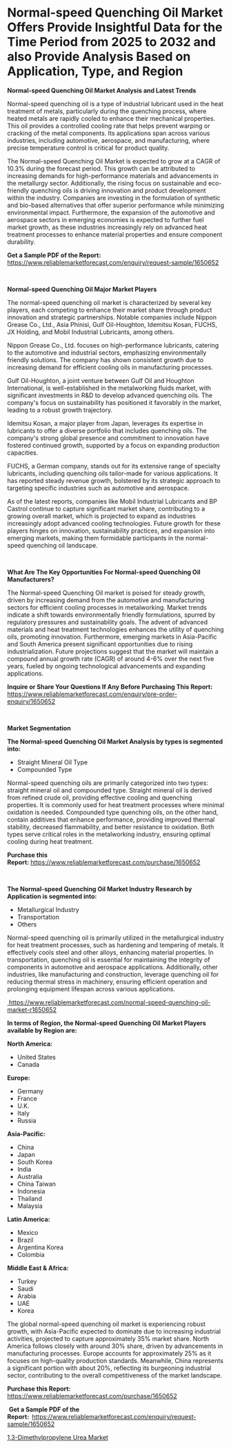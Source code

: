 <p><h1>Normal-speed Quenching Oil Market Offers Provide Insightful Data for the Time Period from 2025 to 2032 and also Provide Analysis Based on Application, Type, and Region</h1></p><p><strong>Normal-speed Quenching Oil Market Analysis and Latest Trends</strong></p>
<p><p>Normal-speed quenching oil is a type of industrial lubricant used in the heat treatment of metals, particularly during the quenching process, where heated metals are rapidly cooled to enhance their mechanical properties. This oil provides a controlled cooling rate that helps prevent warping or cracking of the metal components. Its applications span across various industries, including automotive, aerospace, and manufacturing, where precise temperature control is critical for product quality.</p><p>The Normal-speed Quenching Oil Market is expected to grow at a CAGR of 10.3% during the forecast period. This growth can be attributed to increasing demands for high-performance materials and advancements in the metallurgy sector. Additionally, the rising focus on sustainable and eco-friendly quenching oils is driving innovation and product development within the industry. Companies are investing in the formulation of synthetic and bio-based alternatives that offer superior performance while minimizing environmental impact. Furthermore, the expansion of the automotive and aerospace sectors in emerging economies is expected to further fuel market growth, as these industries increasingly rely on advanced heat treatment processes to enhance material properties and ensure component durability.</p></p>
<p><strong>Get a Sample PDF of the Report:&nbsp;</strong> <a href="https://www.reliablemarketforecast.com/enquiry/request-sample/1650652?utm_campaign=2308&utm_medium=2&utm_source=Github&utm_content=ia&utm_term=23032025&utm_id=normal-speed-quenching-oil">https://www.reliablemarketforecast.com/enquiry/request-sample/1650652</a></p>
<p>&nbsp;</p>
<p><strong>Normal-speed Quenching Oil Major Market Players</strong></p>
<p><p>The normal-speed quenching oil market is characterized by several key players, each competing to enhance their market share through product innovation and strategic partnerships. Notable companies include Nippon Grease Co., Ltd., Asia Phinisi, Gulf Oil-Houghton, Idemitsu Kosan, FUCHS, JX Holding, and Mobil Industrial Lubricants, among others.</p><p>Nippon Grease Co., Ltd. focuses on high-performance lubricants, catering to the automotive and industrial sectors, emphasizing environmentally friendly solutions. The company has shown consistent growth due to increasing demand for efficient cooling oils in manufacturing processes.</p><p>Gulf Oil-Houghton, a joint venture between Gulf Oil and Houghton International, is well-established in the metalworking fluids market, with significant investments in R&D to develop advanced quenching oils. The company's focus on sustainability has positioned it favorably in the market, leading to a robust growth trajectory.</p><p>Idemitsu Kosan, a major player from Japan, leverages its expertise in lubricants to offer a diverse portfolio that includes quenching oils. The company's strong global presence and commitment to innovation have fostered continued growth, supported by a focus on expanding production capacities.</p><p>FUCHS, a German company, stands out for its extensive range of specialty lubricants, including quenching oils tailor-made for various applications. It has reported steady revenue growth, bolstered by its strategic approach to targeting specific industries such as automotive and aerospace.</p><p>As of the latest reports, companies like Mobil Industrial Lubricants and BP Castrol continue to capture significant market share, contributing to a growing overall market, which is projected to expand as industries increasingly adopt advanced cooling technologies. Future growth for these players hinges on innovation, sustainability practices, and expansion into emerging markets, making them formidable participants in the normal-speed quenching oil landscape.</p></p>
<p>&nbsp;</p>
<p><strong>What Are The Key Opportunities For Normal-speed Quenching Oil Manufacturers?</strong></p>
<p><p>The Normal-speed Quenching Oil market is poised for steady growth, driven by increasing demand from the automotive and manufacturing sectors for efficient cooling processes in metalworking. Market trends indicate a shift towards environmentally friendly formulations, spurred by regulatory pressures and sustainability goals. The advent of advanced materials and heat treatment technologies enhances the utility of quenching oils, promoting innovation. Furthermore, emerging markets in Asia-Pacific and South America present significant opportunities due to rising industrialization. Future projections suggest that the market will maintain a compound annual growth rate (CAGR) of around 4-6% over the next five years, fueled by ongoing technological advancements and expanding applications.</p></p>
<p><strong>Inquire or Share Your Questions If Any Before Purchasing This Report:</strong> <a href="https://www.reliablemarketforecast.com/enquiry/pre-order-enquiry/1650652?utm_campaign=2308&utm_medium=2&utm_source=Github&utm_content=ia&utm_term=23032025&utm_id=normal-speed-quenching-oil">https://www.reliablemarketforecast.com/enquiry/pre-order-enquiry/1650652</a></p>
<p>&nbsp;</p>
<p><strong>Market Segmentation</strong></p>
<p><strong>The Normal-speed Quenching Oil Market Analysis by types is segmented into:</strong></p>
<p><ul><li>Straight Mineral Oil Type</li><li>Compounded Type</li></ul></p>
<p><p>Normal-speed quenching oils are primarily categorized into two types: straight mineral oil and compounded type. Straight mineral oil is derived from refined crude oil, providing effective cooling and quenching properties. It is commonly used for heat treatment processes where minimal oxidation is needed. Compounded type quenching oils, on the other hand, contain additives that enhance performance, providing improved thermal stability, decreased flammability, and better resistance to oxidation. Both types serve critical roles in the metalworking industry, ensuring optimal cooling during heat treatment.</p></p>
<p><strong>Purchase this Report:&nbsp;</strong><a href="https://www.reliablemarketforecast.com/purchase/1650652?utm_campaign=2308&utm_medium=2&utm_source=Github&utm_content=ia&utm_term=23032025&utm_id=normal-speed-quenching-oil">https://www.reliablemarketforecast.com/purchase/1650652</a></p>
<p>&nbsp;</p>
<p><strong>The Normal-speed Quenching Oil Market Industry Research by Application is segmented into:</strong></p>
<p><ul><li>Metallurgical Industry</li><li>Transportation</li><li>Others</li></ul></p>
<p><p>Normal-speed quenching oil is primarily utilized in the metallurgical industry for heat treatment processes, such as hardening and tempering of metals. It effectively cools steel and other alloys, enhancing material properties. In transportation, quenching oil is essential for maintaining the integrity of components in automotive and aerospace applications. Additionally, other industries, like manufacturing and construction, leverage quenching oil for reducing thermal stress in machinery, ensuring efficient operation and prolonging equipment lifespan across various applications.</p></p>
<p><a href="https://www.reliablemarketforecast.com/normal-speed-quenching-oil-market-r1650652?utm_campaign=2308&utm_medium=2&utm_source=Github&utm_content=ia&utm_term=23032025&utm_id=normal-speed-quenching-oil">&nbsp;https://www.reliablemarketforecast.com/normal-speed-quenching-oil-market-r1650652</a></p>
<p><strong>In terms of Region, the Normal-speed Quenching Oil Market Players available by Region are:</strong></p>
<p>
    <p> <strong> North America: </strong>
        <ul>
            <li>United States</li>
            <li>Canada</li>
        </ul>
        </p> 
    <p> <strong> Europe: </strong>
        <ul>
            <li>Germany</li>
            <li>France</li>
            <li>U.K.</li>
            <li>Italy</li>
            <li>Russia</li>
        </ul>
        </p> 
    <p> <strong> Asia-Pacific: </strong>
        <ul>
            <li>China</li>
            <li>Japan</li>
            <li>South Korea</li>
            <li>India</li>
            <li>Australia</li>
            <li>China Taiwan</li>
            <li>Indonesia</li>
            <li>Thailand</li>
            <li>Malaysia</li>
        </ul>
        </p> 
    <p> <strong> Latin America: </strong>
        <ul>
            <li>Mexico</li>
            <li>Brazil</li>
            <li>Argentina Korea</li>
            <li>Colombia</li>
        </ul>
        </p> 
    <p> <strong> Middle East & Africa: </strong>
        <ul>
            <li>Turkey</li>
            <li>Saudi</li>
            <li>Arabia</li>
            <li>UAE</li>
            <li>Korea</li>
        </ul>
    </p>
    </p>
<p><p>The global normal-speed quenching oil market is experiencing robust growth, with Asia-Pacific expected to dominate due to increasing industrial activities, projected to capture approximately 35% market share. North America follows closely with around 30% share, driven by advancements in manufacturing processes. Europe accounts for approximately 25% as it focuses on high-quality production standards. Meanwhile, China represents a significant portion with about 20%, reflecting its burgeoning industrial sector, contributing to the overall competitiveness of the market landscape.</p></p>
<p><strong>Purchase this Report: </strong><a href="https://www.reliablemarketforecast.com/purchase/1650652?utm_campaign=2308&utm_medium=2&utm_source=Github&utm_content=ia&utm_term=23032025&utm_id=normal-speed-quenching-oil">https://www.reliablemarketforecast.com/purchase/1650652</a></p>
<p>&nbsp;<strong>Get a Sample PDF of the Report:&nbsp;&nbsp;</strong><a href="https://www.reliablemarketforecast.com/enquiry/request-sample/1650652?utm_campaign=2308&utm_medium=2&utm_source=Github&utm_content=ia&utm_term=23032025&utm_id=normal-speed-quenching-oil">https://www.reliablemarketforecast.com/enquiry/request-sample/1650652</a></p>
<p><strong></strong></p>
<p><p><a href="https://github.com/leopardmicheal7019/Market-Research-Report-List-1/blob/main/13-dimethylpropylene-urea-market.md?utm_campaign=2308&utm_medium=2&utm_source=Github&utm_content=ia&utm_term=23032025&utm_id=normal-speed-quenching-oil">1,3-Dimethylpropylene Urea Market</a></p></p>